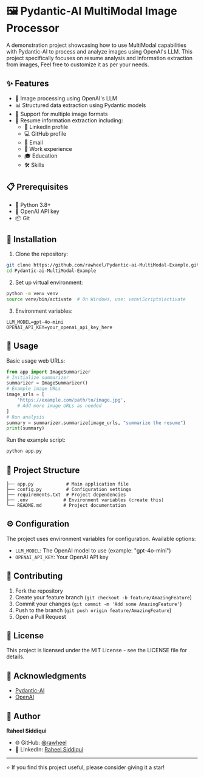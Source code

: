 # 🖼️ Pydantic-AI MultiModal Image Processor

A demonstration project showcasing how to use MultiModal capabilities with Pydantic-AI to process and analyze images using OpenAI's LLM. This project specifically focuses on resume analysis and information extraction from images, Feel free to customize it as per your needs.

## ✨ Features
- 🔄 Image processing using OpenAI's LLM
- 📊 Structured data extraction using Pydantic models
- 🎨 Support for multiple image formats
- 📄 Resume information extraction including:
  - 🔗 LinkedIn profile
  - 💻 GitHub profile
  - 📧 Email
  - 💼 Work experience
  - 🎓 Education
  - 🛠️ Skills

## 📋 Prerequisites
- 🐍 Python 3.8+
- 🔑 OpenAI API key
- 📦 Git

## 🚀 Installation
1. Clone the repository:
```bash
git clone https://github.com/rawheel/Pydantic-ai-MultiModal-Example.git
cd Pydantic-ai-MultiModal-Example
```

2. Set up virtual environment:
```bash
python -m venv venv
source venv/bin/activate  # On Windows, use: venv\Scripts\activate
```

3. Environment variables:
```env
LLM_MODEL=gpt-4o-mini
OPENAI_API_KEY=your_openai_api_key_here
```

## 📝 Usage
Basic usage web URLs:
```python
from app import ImageSummarizer
# Initialize summarizer
summarizer = ImageSummarizer()
# Example image URLs
image_urls = [
    'https://example.com/path/to/image.jpg',
    # Add more image URLs as needed
]
# Run analysis
summary = summarizer.summarize(image_urls, "summarize the resume")
print(summary)
```

Run the example script:
```bash
python app.py
```

## 📁 Project Structure
```
├── app.py            # Main application file
├── config.py         # Configuration settings
├── requirements.txt  # Project dependencies
├── .env             # Environment variables (create this)
└── README.md        # Project documentation
```

## ⚙️ Configuration
The project uses environment variables for configuration. Available options:
- `LLM_MODEL`: The OpenAI model to use (example: "gpt-4o-mini")
- `OPENAI_API_KEY`: Your OpenAI API key

## 🤝 Contributing
1. Fork the repository
2. Create your feature branch (`git checkout -b feature/AmazingFeature`)
3. Commit your changes (`git commit -m 'Add some AmazingFeature'`)
4. Push to the branch (`git push origin feature/AmazingFeature`)
5. Open a Pull Request

## 📄 License
This project is licensed under the MIT License - see the LICENSE file for details.

## 🙏 Acknowledgments
- [Pydantic-AI](https://ai.pydantic.dev/)
- [OpenAI](https://platform.openai.com/docs/)

## 👤 Author
**Raheel Siddiqui**
- 🌐 GitHub: [@rawheel](https://github.com/rawheel)
- 💼 LinkedIn: [Raheel Siddiqui](https://www.linkedin.com/in/rawheel/)

---

⭐️ If you find this project useful, please consider giving it a star!

